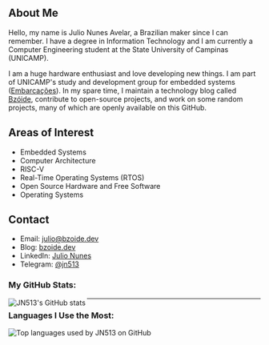 ## About Me

Hello, my name is Julio Nunes Avelar, a Brazilian maker since I can remember. I have a degree in Information Technology and I am currently a Computer Engineering student at the State University of Campinas (UNICAMP).

I am a huge hardware enthusiast and love developing new things. I am part of UNICAMP's study and development group for embedded systems ([Embarcações](https://embarcacoes.unicamp.br)). In my spare time, I maintain a technology blog called [Bzóide](https://bzoide.dev), contribute to open-source projects, and work on some random projects, many of which are openly available on this GitHub.

## Areas of Interest

- Embedded Systems
- Computer Architecture
- RISC-V
- Real-Time Operating Systems (RTOS)
- Open Source Hardware and Free Software
- Operating Systems

## Contact

- Email: [julio@bzoide.dev](mailto:julio@bzoide.dev)
- Blog: [bzoide.dev](https://bzoide.dev)
- LinkedIn: [Julio Nunes](https://www.linkedin.com/in/julio-nunes-avelar-98ab8a199/)
- Telegram: [@jn513](https://t.me/jn513)

### My GitHub Stats:

<img align="left" alt="JN513's GitHub stats" src="https://github-readme-stats.vercel.app/api?username=JN513&show_icons=true&hide_border=true&count_private=true"/>

---

### Languages I Use the Most:

<img align="left" alt="Top languages used by JN513 on GitHub" src="https://github-readme-stats.vercel.app/api/top-langs/?username=JN513&&langs_count=12&count_private=true&layout=compact&hide=Jupyter%20Notebook"/>
